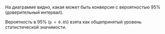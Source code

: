 На диаграмме видно, какая может быть конверсия с вероятностью 95% (доверительный интервал).

Вероятность в 95% (<code>p < 0.05</code>) взята как общепринятый уровень статистической значимости.
